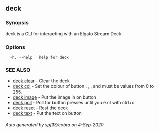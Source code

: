 ## deck



### Synopsis

deck is a CLI for interacting with an Elgato Stream Deck

### Options

```
  -h, --help   help for deck
```

### SEE ALSO

* [deck clear](deck_clear.md)	 - Clear the deck
* [deck col](deck_col.md)	 - Set the colour of button <id>. <red>, <blue>, and <green> must be values from 0 to 255.
* [deck image](deck_image.md)	 - Put the image in <filename> on button <id>
* [deck poll](deck_poll.md)	 - Poll for button presses until you exit with ctrl+c
* [deck reset](deck_reset.md)	 - Rest the deck
* [deck text](deck_text.md)	 - Put the text <string> on button <id>

###### Auto generated by spf13/cobra on 4-Sep-2020
